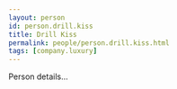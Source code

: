 ```yaml
---
layout: person
id: person.drill.kiss
title: Drill Kiss
permalink: people/person.drill.kiss.html
tags: [company.luxury]
---
```


Person details...